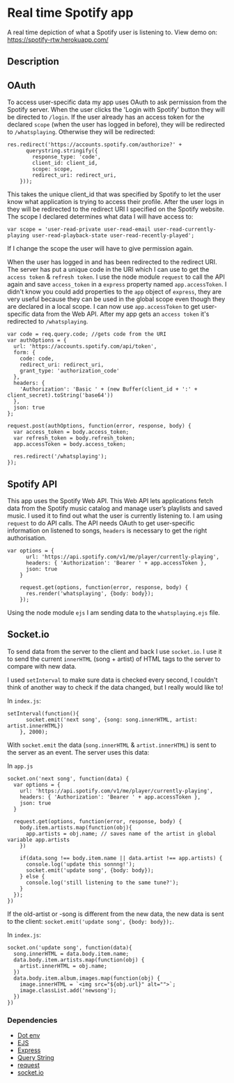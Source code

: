 # Real time Spotify app
A real time depiction of what a Spotify user is listening to.
View demo on: 
https://spotify-rtw.herokuapp.com/

## Description

## OAuth
To access user-specific data my app uses OAuth to ask permission from the Spotify server. When the user clicks the 'Login with Spotify' button they will be directed to `/login`. If the user already has an access token for the declared `scope` (when the user has logged in before), they will be redirected to `/whatsplaying`. Otherwise they will be redirected:
```
res.redirect('https://accounts.spotify.com/authorize?' +
      querystring.stringify({
        response_type: 'code',
        client_id: client_id,
        scope: scope,
        redirect_uri: redirect_uri,
    }));
```
This takes the unique client_id that was specified by Spotify to let the user know what application is trying to access their profile. After the user logs in they will be redirected to the redirect URI I specified on the Spotify website. 
The scope I declared determines what data I will have access to:
```
var scope = 'user-read-private user-read-email user-read-currently-playing user-read-playback-state user-read-recently-played';
```
If I change the scope the user will have to give permission again.

When the user has logged in and has been redirected to the redirect URI. The server has put a unique code in the URI which I can use to get the `access token` & `refresh token`. I use the node module `request` to call the API again and save `access_token` in a `express` property named `app.accessToken`. I didn't know you could add properties to the `app` object of `express`, they are very useful because they can be used in the global scope even though they are declared in a local scope. I can now use `app.accessToken` to get user-specific data from the Web API. After my app gets an `access token` it's redirected to `/whatsplaying`.

```
var code = req.query.code; //gets code from the URI
var authOptions = {
  url: 'https://accounts.spotify.com/api/token',
  form: {
    code: code,
    redirect_uri: redirect_uri,
    grant_type: 'authorization_code'
  },
  headers: {
    'Authorization': 'Basic ' + (new Buffer(client_id + ':' + client_secret).toString('base64'))
  },
  json: true
};

request.post(authOptions, function(error, response, body) {
  var access_token = body.access_token;
  var refresh_token = body.refresh_token;
  app.accessToken = body.access_token;

  res.redirect('/whatsplaying');
});
```


## Spotify API
This app uses the Spotify Web API. This Web API lets applications fetch data from the Spotify music catalog and manage user’s playlists and saved music. I used it to find out what the user is currently listening to. I am using `request` to do API calls.
The API needs OAuth to get user-specific information on listened to songs, `headers` is necessary to get the right authorisation. 
```
var options = {
      url: 'https://api.spotify.com/v1/me/player/currently-playing',
      headers: { 'Authorization': 'Bearer ' + app.accessToken },
      json: true
    }

    request.get(options, function(error, response, body) {
      res.render('whatsplaying', {body: body});
    });
```
Using the node module `ejs` I am sending data to the `whatsplaying.ejs` file. 

## Socket.io
To send data from the server to the client and back I use `socket.io`. I use it to send the current `innerHTML` (song + artist) of HTML tags to the server to compare with new data. 

I used `setInterval` to make sure data is checked every second, I couldn't think of another way to check if the data changed, but I really would like to!

In `index.js`:
```
setInterval(function(){
      socket.emit('next song', {song: song.innerHTML, artist: artist.innerHTML})
    }, 2000);
```
With `socket.emit` the data (`song.innerHTML` & `artist.innerHTML`) is sent to the server as an event. The server uses this data:

In `app.js`
```
socket.on('next song', function(data) {
  var options = {
    url: 'https://api.spotify.com/v1/me/player/currently-playing',
    headers: { 'Authorization': 'Bearer ' + app.accessToken },
    json: true
  }

  request.get(options, function(error, response, body) {
    body.item.artists.map(function(obj){
      app.artists = obj.name; // saves name of the artist in global variable app.artists
    })

    if(data.song !== body.item.name || data.artist !== app.artists) {
      console.log('update this sonnng!');
      socket.emit('update song', {body: body});
    } else {
      console.log('still listening to the same tune?');
    }
  });
})
```
If the old-artist or -song is different from the new data, the new data is sent to the client: `socket.emit('update song', {body: body});`.

In `index.js`:
```
socket.on('update song', function(data){
  song.innerHTML = data.body.item.name;
  data.body.item.artists.map(function(obj) {
    artist.innerHTML = obj.name;
  })
  data.body.item.album.images.map(function(obj) {
    image.innerHTML = `<img src="${obj.url}" alt="">`;
    image.classList.add('newsong');
  })
})
```

### Dependencies
- [Dot env](https://www.npmjs.com/package/dotenv)
- [EJS](https://www.npmjs.com/package/ejs)
- [Express](https://www.npmjs.com/package/express)
- [Query String](https://www.npmjs.com/package/querystring)
- [request](https://www.npmjs.com/package/request)
- [socket.io](https://www.npmjs.com/package/socket.io)
